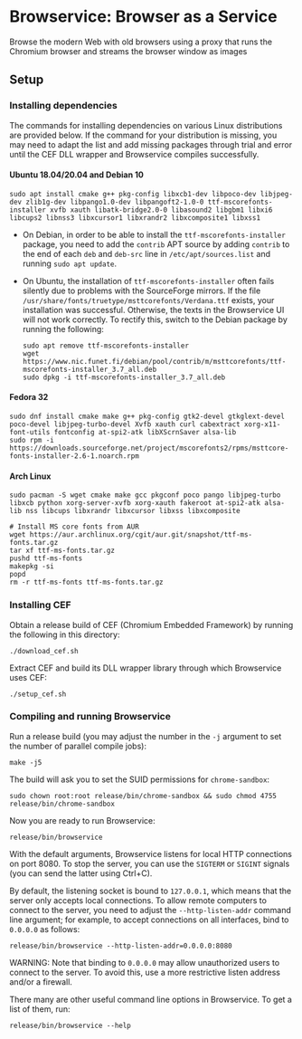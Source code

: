 # Browservice: Browser as a Service
Browse the modern Web with old browsers using a proxy that runs the Chromium browser and streams the browser window as images

## Setup

### Installing dependencies

The commands for installing dependencies on various Linux distributions are provided below. If the command for your distribution is missing, you may need to adapt the list and add missing packages through trial and error until the CEF DLL wrapper and Browservice compiles successfully.

#### Ubuntu 18.04/20.04 and Debian 10

```
sudo apt install cmake g++ pkg-config libxcb1-dev libpoco-dev libjpeg-dev zlib1g-dev libpango1.0-dev libpangoft2-1.0-0 ttf-mscorefonts-installer xvfb xauth libatk-bridge2.0-0 libasound2 libgbm1 libxi6 libcups2 libnss3 libxcursor1 libxrandr2 libxcomposite1 libxss1
```

- On Debian, in order to be able to install the `ttf-mscorefonts-installer` package, you need to add the `contrib` APT source by adding `contrib` to the end of each `deb` and `deb-src` line in `/etc/apt/sources.list` and running `sudo apt update`.

- On Ubuntu, the installation of `ttf-mscorefonts-installer` often fails silently due to problems with the SourceForge mirrors. If the file `/usr/share/fonts/truetype/msttcorefonts/Verdana.ttf` exists, your installation was successful. Otherwise, the texts in the Browservice UI will not work correctly. To rectify this, switch to the Debian package by running the following:

    ```
    sudo apt remove ttf-mscorefonts-installer
    wget https://www.nic.funet.fi/debian/pool/contrib/m/msttcorefonts/ttf-mscorefonts-installer_3.7_all.deb
    sudo dpkg -i ttf-mscorefonts-installer_3.7_all.deb
    ```

#### Fedora 32

```
sudo dnf install cmake make g++ pkg-config gtk2-devel gtkglext-devel poco-devel libjpeg-turbo-devel Xvfb xauth curl cabextract xorg-x11-font-utils fontconfig at-spi2-atk libXScrnSaver alsa-lib
sudo rpm -i https://downloads.sourceforge.net/project/mscorefonts2/rpms/msttcore-fonts-installer-2.6-1.noarch.rpm
```

#### Arch Linux

```
sudo pacman -S wget cmake make gcc pkgconf poco pango libjpeg-turbo libxcb python xorg-server-xvfb xorg-xauth fakeroot at-spi2-atk alsa-lib nss libcups libxrandr libxcursor libxss libxcomposite

# Install MS core fonts from AUR
wget https://aur.archlinux.org/cgit/aur.git/snapshot/ttf-ms-fonts.tar.gz
tar xf ttf-ms-fonts.tar.gz
pushd ttf-ms-fonts
makepkg -si
popd
rm -r ttf-ms-fonts ttf-ms-fonts.tar.gz
```

### Installing CEF

Obtain a release build of CEF (Chromium Embedded Framework) by running the following in this directory:

```
./download_cef.sh
```

Extract CEF and build its DLL wrapper library through which Browservice uses CEF:

```
./setup_cef.sh
```

### Compiling and running Browservice

Run a release build (you may adjust the number in the `-j` argument to set the number of parallel compile jobs):

```
make -j5
```

The build will ask you to set the SUID permissions for `chrome-sandbox`:

```
sudo chown root:root release/bin/chrome-sandbox && sudo chmod 4755 release/bin/chrome-sandbox
```

Now you are ready to run Browservice:

```
release/bin/browservice
```

With the default arguments, Browservice listens for local HTTP connections on port 8080. To stop the server, you can use the `SIGTERM` or `SIGINT` signals (you can send the latter using Ctrl+C).

By default, the listening socket is bound to `127.0.0.1`, which means that the server only accepts local connections. To allow remote computers to connect to the server, you need to adjust the `--http-listen-addr` command line argument; for example, to accept connections on all interfaces, bind to `0.0.0.0` as follows:

```
release/bin/browservice --http-listen-addr=0.0.0.0:8080
```

WARNING: Note that binding to `0.0.0.0` may allow unauthorized users to connect to the server. To avoid this, use a more restrictive listen address and/or a firewall.

There many are other useful command line options in Browservice. To get a list of them, run:

```
release/bin/browservice --help
```
